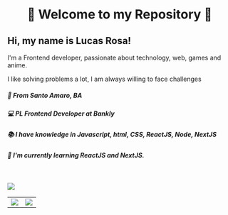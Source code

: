<h1 align="center" >🌟 Welcome to my Repository 🌟</h1>

## Hi, my name is Lucas Rosa!

I'm a Frontend developer, passionate about technology, web, games and anime.

I like solving problems a lot, I am always willing to face challenges

##### 🚩 From Santo Amaro, BA

##### 💻 PL Frontend Developer at Bankly

##### 📚 I have knowledge in Javascript, html, CSS, ReactJS, Node, NextJS

##### 📘 I'm currently learning ReactJS and NextJS.

<br/>

[<img src="https://img.shields.io/badge/linkedin-%230077B5.svg?&style=for-the-badge&logo=linkedin&logoColor=white" />](https://www.linkedin.com/in/lucasrosa51/)

<table>
<td >
  <img  src="https://github-readme-stats.vercel.app/api?username=rosajsx&show_icons=true&theme=dracula"> 
</td>
<td >
  <img  src="https://github-readme-stats.vercel.app/api/top-langs/?username=rosajsx&layout=compact&theme=dracula"> 
</td>
</table>
